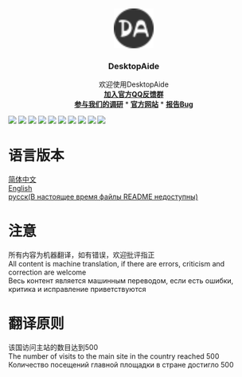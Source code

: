 

<br />

<p align="center">
  <a href="https://github.com/chenpuhao/DesktopAide">
    <img src="Icon/MoreUI/favicon.png" alt="Logo" width="80" height="80">
  </a>

<h3 align="center">DesktopAide</h3>
  <p align="center">
    欢迎使用DesktopAide
   <br/>
  <a href="https://qm.qq.com/cgi-bin/qm/qr?k=f9bsc0Rw7_9i7cCWgKMcSNgrWohzmI5z&authKey=ScZtpf95RkpFWGgxsefyO2WzMPYNsBcxuoTWRfVaBl4A5HfbKNrruAw4K75ljQa7&noverify=0&personal_qrcode_source=0"><strong>加入官方QQ反馈群</strong></a>
  <br/>
   <a href="https://forms.office.com/Pages/ResponsePage.aspx?id=6hE_meNolUOCo53YXSTdVFMu8zZCWEFGqs11nYrpuz5UMkwwSzNRU0lDWkpYRjJTVVBLQUlDT1FYNC4u"><strong>参与我们的调研</strong></a>
    *
    <a href="https://desktopaide.chenpuhao.me/"><strong>官方网站</strong></a>
*
    <a href="mailto:chenpuhao1229@163.com?subject=报告Bug"><strong>报告Bug</strong></a>

  </p>


![](https://img.shields.io/github/license/chenpuhao/desktopaide)
![](https://img.shields.io/github/languages/count/chenpuhao/DesktopAide)
![](https://img.shields.io/github/languages/top/chenpuhao/desktopaide)
![](https://img.shields.io/github/languages/code-size/chenpuhao/desktopaide)
![](https://img.shields.io/github/repo-size/chenpuhao/desktopaide)
![](https://img.shields.io/github/downloads/chenpuhao/desktopaide/total)
![](https://img.shields.io/github/stars/chenpuhao/desktopaide)
![](https://img.shields.io/github/watchers/chenpuhao/desktopaide)
![](https://img.shields.io/github/last-commit/chenpuhao/desktopaide)
![](https://img.shields.io/github/release-date/chenpuhao/desktopaide)

语言版本
==

[简体中文](src/main/java/CN/README-CN.md)
<br>
[English](src/main/java/EN/README-EN.md)
<br>
[русск(В настоящее время файлы README недоступны)](#)

注意
==
所有内容为机器翻译，如有错误，欢迎批评指正
<br>
All content is machine translation, if there are errors, criticism and correction are welcome
<br>
Весь контент является машинным переводом, если есть ошибки, критика и исправление приветствуются

翻译原则
==
该国访问主站的数目达到500
<br>
The number of visits to the main site in the country reached 500
<br>
Количество посещений главной площадки в стране достигло 500
